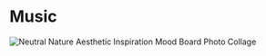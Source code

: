 # Music
![Neutral Nature Aesthetic Inspiration Mood Board Photo Collage](https://user-images.githubusercontent.com/102552776/215726410-fdf6a4b4-28ac-44ef-84a4-4153258e0e55.png)
